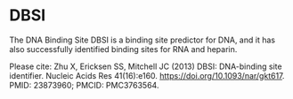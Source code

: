 # DBSI
The DNA Binding Site DBSI is a binding site predictor for DNA, and it has also successfully
identified binding sites for RNA and heparin.

Please cite: 
Zhu X, Ericksen SS, Mitchell JC (2013) DBSI: DNA-binding site identifier. Nucleic Acids Res 41(16):e160. https://doi.org/10.1093/nar/gkt617. PMID: 23873960; PMCID: PMC3763564.
